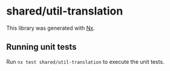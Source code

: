 # shared/util-translation

This library was generated with [Nx](https://nx.dev).

## Running unit tests

Run `nx test shared/util-translation` to execute the unit tests.
